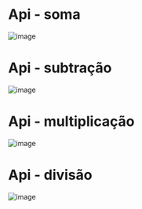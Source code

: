 # Api - soma
  ![image](https://user-images.githubusercontent.com/42249998/200445311-0bd60a24-5a82-4fad-b81a-fb688e509850.png)

# Api - subtração
![image](https://user-images.githubusercontent.com/42249998/200445415-ce5fd703-414b-4197-9994-10f06874d8f8.png)

# Api - multiplicação
![image](https://user-images.githubusercontent.com/42249998/200445593-6f3bea24-001c-4b53-9e6a-82781d20ca80.png)

# Api - divisão
![image](https://user-images.githubusercontent.com/42249998/200445651-a76131d3-f8ce-49f5-b420-37ce56a48087.png)
